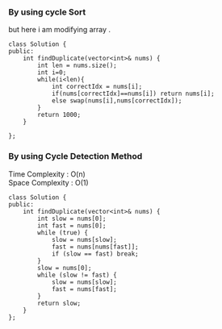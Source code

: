 ### By using cycle Sort
  but here i am modifying array .
```
class Solution {
public:
    int findDuplicate(vector<int>& nums) {
        int len = nums.size();
        int i=0;
        while(i<len){
            int correctIdx = nums[i];
            if(nums[correctIdx]==nums[i]) return nums[i];
            else swap(nums[i],nums[correctIdx]);
        }
        return 1000;
    }

};
```
### By using Cycle Detection Method
Time Complexity : O(n)  
Space Complexity : O(1)
```
class Solution {
public:
    int findDuplicate(vector<int>& nums) {
        int slow = nums[0];
        int fast = nums[0];
        while (true) {
            slow = nums[slow];
            fast = nums[nums[fast]];
            if (slow == fast) break;
        }
        slow = nums[0];
        while (slow != fast) {
            slow = nums[slow];
            fast = nums[fast];
        }
        return slow;
    }
};

```
